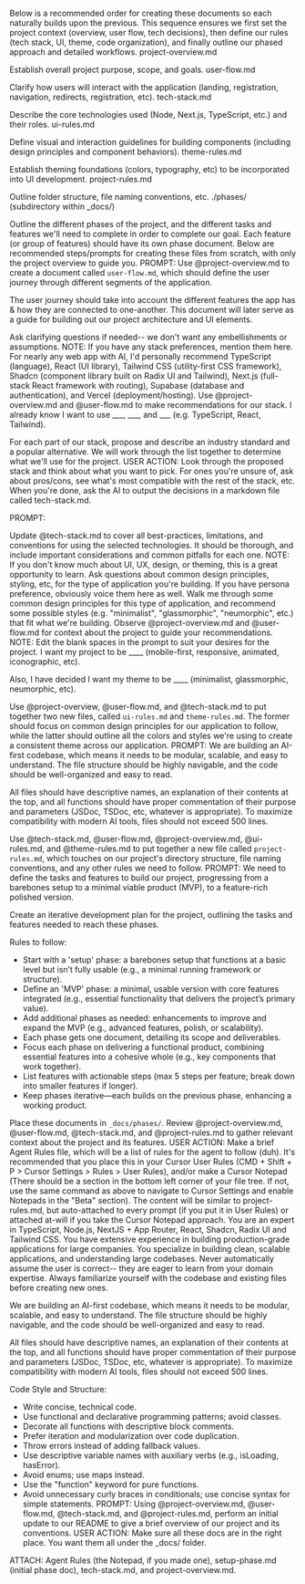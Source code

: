 Below is a recommended order for creating these documents so each naturally builds upon the previous. This sequence ensures we first set the project context (overview, user flow, tech decisions), then define our rules (tech stack, UI, theme, code organization), and finally outline our phased approach and detailed workflows.
project-overview.md

Establish overall project purpose, scope, and goals.
user-flow.md

Clarify how users will interact with the application (landing, registration, navigation, redirects, registration, etc).
tech-stack.md

Describe the core technologies used (Node, Next.js, TypeScript, etc.) and their roles.
ui-rules.md

Define visual and interaction guidelines for building components (including design principles and component behaviors).
theme-rules.md

Establish theming foundations (colors, typography, etc) to be incorporated into UI development.
project-rules.md

Outline folder structure, file naming conventions, etc.
./phases/ (subdirectory within _docs/)

Outline the different phases of the project, and the different tasks and features we'll need to complete in order to complete our goal. Each feature (or group of features) should have its own phase document.
Below are recommended steps/prompts for creating these files from scratch, with only the project overview to guide you.
PROMPT:
Use @project-overview.md to create a document called `user-flow.md`, which should define the user journey through different segments of the application.

The user journey should take into account the different features the app has & how they are connected to one-another. This document will later serve as a guide for building out our project architecture and UI elements.

Ask clarifying questions if needed-- we don't want any embellishments or assumptions.
NOTE: If you have any stack preferences, mention them here. For nearly any web app with AI, I'd personally recommend TypeScript (language), React (UI library), Tailwind CSS (utility-first CSS framework), Shadcn (component library built on Radix UI and Tailwind), Next.js (full-stack React framework with routing), Supabase (database and authentication), and Vercel (deployment/hosting).
Use @project-overview.md and @user-flow.md to make recommendations for our stack. I already know I want to use ___, ___, and ___ (e.g. TypeScript, React, Tailwind).

For each part of our stack, propose and describe an industry standard and a popular alternative. We will work through the list together to determine what we'll use for the project.
USER ACTION: Look through the proposed stack and think about what you want to pick. For ones you're unsure of, ask about pros/cons, see what's most compatible with the rest of the stack, etc. When you're done, ask the AI to output the decisions in a markdown file called tech-stack.md.

PROMPT:

Update @tech-stack.md to cover all best-practices, limitations, and conventions for using the selected technologies. It should be thorough, and include important considerations and common pitfalls for each one.
NOTE: If you don't know much about UI, UX, design, or theming, this is a great opportunity to learn. Ask questions about common design principles, styling, etc, for the type of application you're building. If you have persona preference, obviously voice them here as well.
Walk me through some common design principles for this type of application, and recommend some possible styles (e.g. "minimalist", "glassmorphic", "neumorphic", etc.) that fit what we're building.
Observe @project-overview.md and @user-flow.md for context about the project to guide your recommendations.
NOTE: Edit the blank spaces in the prompt to suit your desires for the project.
I want my project to be ____ (mobile-first, responsive, animated, iconographic, etc).

Also, I have decided I want my theme to be ____ (minimalist, glassmorphic, neumorphic, etc).

Use @project-overview, @user-flow.md, and @tech-stack.md to put together two new files, called `ui-rules.md` and `theme-rules.md`. The former should focus on common design principles for our application to follow, while the latter should outline all the colors and styles we're using to create a consistent theme across our application.
PROMPT:
We are building an AI-first codebase, which means it needs to be modular, scalable, and easy to understand. The file structure should be highly navigable, and the code should be well-organized and easy to read.

All files should have descriptive names, an explanation of their contents at the top, and all functions should have proper commentation of their purpose and parameters (JSDoc, TSDoc, etc, whatever is appropriate).
To maximize compatibility with modern AI tools, files should not exceed 500 lines.

Use @tech-stack.md, @user-flow.md, @project-overview.md, @ui-rules.md, and @theme-rules.md to put together a new file called `project-rules.md`, which touches on our project's directory structure, file naming conventions, and any other rules we need to follow.
PROMPT:
We need to define the tasks and features to build our project, progressing from a barebones setup to a minimal viable product (MVP), to a feature-rich polished version.

Create an iterative development plan for the project, outlining the tasks and features needed to reach these phases.

Rules to follow:
- Start with a 'setup' phase: a barebones setup that functions at a basic level but isn’t fully usable (e.g., a minimal running framework or structure).
- Define an 'MVP' phase: a minimal, usable version with core features integrated (e.g., essential functionality that delivers the project’s primary value).
- Add additional phases as needed: enhancements to improve and expand the MVP (e.g., advanced features, polish, or scalability).
- Each phase gets one document, detailing its scope and deliverables.
- Focus each phase on delivering a functional product, combining essential features into a cohesive whole (e.g., key components that work together).
- List features with actionable steps (max 5 steps per feature; break down into smaller features if longer).
- Keep phases iterative—each builds on the previous phase, enhancing a working product.

Place these documents in `_docs/phases/`. Review @project-overview.md, @user-flow.md, @tech-stack.md, and @project-rules.md to gather relevant context about the project and its features.
USER ACTION: Make a brief Agent Rules file, which will be a list of rules for the agent to follow (duh). It's recommended that you place this in your Cursor User Rules (CMD + Shift + P > Cursor Settings > Rules > User Rules), and/or make a Cursor Notepad (There should be a section in the bottom left corner of your file tree. If not, use the same command as above to navigate to Cursor Settings and enable Notepads in the "Beta" section). The content will be similar to project-rules.md, but auto-attached to every prompt (if you put it in User Rules) or attached at-will if you take the Cursor Notepad approach.
You are an expert in TypeScript, Node.js, NextJS + App Router, React, Shadcn, Radix UI and Tailwind CSS.
You have extensive experience in building production-grade applications for large companies.
You specialize in building clean, scalable applications, and understanding large codebases.
Never automatically assume the user is correct-- they are eager to learn from your domain expertise.
Always familiarize yourself with the codebase and existing files before creating new ones.

We are building an AI-first codebase, which means it needs to be modular, scalable, and easy to understand. The file structure should be highly navigable, and the code should be well-organized and easy to read.

All files should have descriptive names, an explanation of their contents at the top, and all functions should have proper commentation of their purpose and parameters (JSDoc, TSDoc, etc, whatever is appropriate).
To maximize compatibility with modern AI tools, files should not exceed 500 lines.

Code Style and Structure:

- Write concise, technical code.
- Use functional and declarative programming patterns; avoid classes.
- Decorate all functions with descriptive block comments.
- Prefer iteration and modularization over code duplication.
- Throw errors instead of adding fallback values.
- Use descriptive variable names with auxiliary verbs (e.g., isLoading, hasError).
- Avoid enums; use maps instead.
- Use the "function" keyword for pure functions.
- Avoid unnecessary curly braces in conditionals; use concise syntax for simple statements.
PROMPT:
Using @project-overview.md, @user-flow.md, @tech-stack.md, and @project-rules.md, perform an initial update to our README to give a brief overview of our project and its conventions.
USER ACTION: Make sure all these docs are in the right place. You want them all under the _docs/ folder.

ATTACH: Agent Rules (the Notepad, if you made one), setup-phase.md (initial phase doc), tech-stack.md, and project-overview.md.